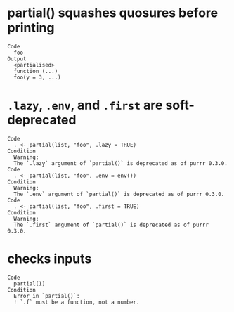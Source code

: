 # partial() squashes quosures before printing

    Code
      foo
    Output
      <partialised>
      function (...) 
      foo(y = 3, ...)

# `.lazy`, `.env`, and `.first` are soft-deprecated

    Code
      . <- partial(list, "foo", .lazy = TRUE)
    Condition
      Warning:
      The `.lazy` argument of `partial()` is deprecated as of purrr 0.3.0.
    Code
      . <- partial(list, "foo", .env = env())
    Condition
      Warning:
      The `.env` argument of `partial()` is deprecated as of purrr 0.3.0.
    Code
      . <- partial(list, "foo", .first = TRUE)
    Condition
      Warning:
      The `.first` argument of `partial()` is deprecated as of purrr 0.3.0.

# checks inputs

    Code
      partial(1)
    Condition
      Error in `partial()`:
      ! `.f` must be a function, not a number.

